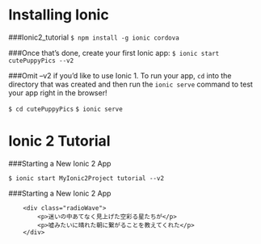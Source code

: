 # Installing Ionic

###Ionic2_tutorial
`$ npm install -g ionic cordova`

###Once that’s done, create your first Ionic app:
`$ ionic start cutePuppyPics --v2`

###Omit –v2 if you’d like to use Ionic 1. To run your app, `cd` into the directory that was created and then run the `ionic serve` command to test your app right in the browser!

`$ cd cutePuppyPics` `$ ionic serve`



# Ionic 2 Tutorial
[Ionic 2 Tutorial]: http://ionicframework.com/docs/v2/getting-started/tutorial/ "Ionic 2 Tutorial"

###Starting a New Ionic 2 App

`$ ionic start MyIonic2Project tutorial --v2`

###Starting a New Ionic 2 App
```html:sample
    <div class="radioWave">
        <p>迷いの中あてなく見上げた空彩る星たちが</p>
        <p>嘘みたいに晴れた朝に繋がることを教えてくれた</p>
    </div>
```
